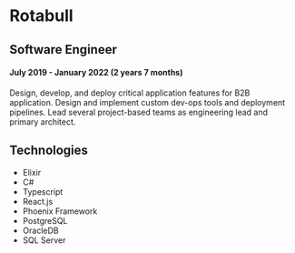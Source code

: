 # Rotabull

## Software Engineer

#### July 2019 - January 2022 (2 years 7 months)

Design, develop, and deploy critical application features for B2B application. Design and
implement custom dev-ops tools and deployment pipelines. Lead several project-based teams as
engineering lead and primary architect.

## Technologies

- Elixir
- C#
- Typescript
- React.js
- Phoenix Framework
- PostgreSQL
- OracleDB
- SQL Server
